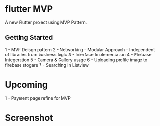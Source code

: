 # flutter MVP

A new Flutter project using MVP Pattern.

## Getting Started

1 - MVP Deisgn pattern
2 - Networking
        - Modular Approach
        - Independent of libraries from business logic
3 - Interface Implementation
4 - Firebase Integeration
5 - Camera & Gallery usage
6 - Uploading profile image to firebase stogare
7 - Searching in Listview

# Upcoming
1  - Payment page refine for MVP

# Screenshot

